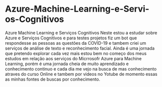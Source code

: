 # Azure-Machine-Learning-e-Servi-os-Cognitivos
Azure Machine Learning e Serviços Cognitivos
Neste estou a estudar sobre Azure e Serviços Cognitivos e para testes projetos fiz um bot que respondesse as pessoas as questões da COVID-19 e tambem criei um serviços de análise de texto e reconhecimento facial.
Ainda é uma jornada que pretendo explorar cada vez mais estou bem no começo dos meus estudos em relação aos serviços do Micrrosofr Azure para Machine Learning, porém é uma jornada cheia de muito aprendizado e conhecimento continuo e cada dia me vejo na busca de mas conhecimento atraves do curso Online e tambem por videos no Yotube de momento essas as minhas fontes de buscas por conhecimento.
